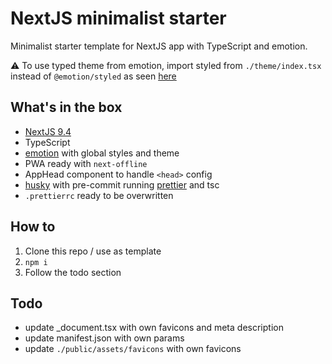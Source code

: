 # NextJS minimalist starter

Minimalist starter template for NextJS app with TypeScript and emotion.

⚠️ To use typed theme from emotion, import styled from `./theme/index.tsx` instead of `@emotion/styled` as seen [here](https://emotion.sh/docs/typescript#define-a-theme)

## What's in the box

- [NextJS 9.4](https://nextjs.org/blog/next-9-4)
- TypeScript
- [emotion](https://github.com/emotion-js/emotion) with global styles and theme
- PWA ready with `next-offline`
- AppHead component to handle `<head>` config
- [husky](https://github.com/typicode/husky) with pre-commit running [prettier](https://github.com/prettier/prettier) and tsc
- `.prettierrc` ready to be overwritten

## How to

1. Clone this repo / use as template
2. `npm i`
3. Follow the todo section

## Todo

- update \_document.tsx with own favicons and meta description
- update manifest.json with own params
- update `./public/assets/favicons` with own favicons

